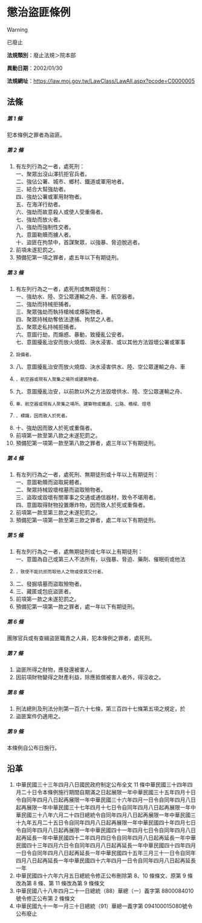 # 懲治盜匪條例
> [!WARNING]
> 已廢止

**法規類別**：廢止法規＞院本部

**異動日期**：2002/01/30  

**法規網址**：https://law.moj.gov.tw/LawClass/LawAll.aspx?pcode=C0000005



## 法條
##### 第 1 條
犯本條例之罪者為盜匪。

##### 第 2 條
1. 有左列行為之一者，處死刑：  
一、聚眾出沒山澤抗拒官兵者。  
二、強佔公署、城市、鄉村、鐵道或軍用地者。  
三、結合大幫強劫者。  
四、強劫公署或軍用財物者。  
五、在海洋行劫者。  
六、強劫而故意殺人或使人受重傷者。  
七、強劫而放火者。  
八、強劫而強制性交者。  
九、意圖勒贖而擄人者。  
十、盜匪在拘禁中，首謀聚眾，以強暴、脅迫脫逃者。
1. 前項未遂犯罰之。
1. 預備犯第一項之罪者，處五年以下有期徒刑。

##### 第 3 條
1. 有左列行為之一者，處死刑或無期徒刑：  
一、強劫水、陸、空公眾運輸之舟、車、航空器者。  
二、強劫而持械拒捕者。  
三、聚眾強劫而執持槍械或爆裂物者。  
四、聚眾持械劫奪依法逮捕、拘禁之人者。  
五、聚眾走私持械拒捕者。  
六、意圖行劫，而煽惑、暴動，致擾亂公安者。  
七、意圖擾亂治安而放火燒燬、決水浸害、或以其他方法毀壞公署或軍事
1.     設備者。
1. 八、意圖擾亂治安而放火燒燬、決水浸害供水、陸、空公眾運輸之舟、車
1.     、航空器或現有人聚集之場所或建築物者。
1. 九、意圖擾亂治安，以前款以外之方法毀壞供水、陸、空公眾運輸之舟、
1.     車、航空器或現有人聚集之場所、建築物或鐵道、公路、橋樑、燈塔
1.     、標識，因而致人於死者。
1. 十、強劫因而致人於死或重傷者。
1. 前項第一款至第八款之未遂犯罰之。
1. 預備犯第一項第一款至第八款之罪者，處三年以下有期徒刑。

##### 第 4 條
1. 有左列行為之一者，處死刑、無期徒刑或十年以上有期徒刑：  
一、意圖勒贖而盜取屍體者。  
二、聚眾持械毀壞棺墓而盜取殮物者。  
三、盜取或毀壞有關軍事之交通或通信器材，致令不堪用者。  
四、意圖取得財物投置爆炸物，因而致人於死或重傷者。
1. 前項第一款至第三款之未遂犯罰之。
1. 預備犯第一項第一款至第三款之罪者，處二年以下有期徒刑。

##### 第 5 條
1. 有左列行為之一者，處無期徒刑或七年以上有期徒刑：  
一、意圖為自己或第三人不法所有，以強暴、脅迫、藥劑、催眠術或他法
1.     ，致使不能抗拒而取他人之物或使其交付者。
1. 二、發掘墳墓而盜取殮物者。
1. 三、藏匿或包庇盜匪者。
1. 前項第一款之未遂犯罰之。
1. 預備犯第一項第一款之罪者，處一年以下有期徒刑。

##### 第 6 條
團隊官兵或有查緝盜匪職責之人員，犯本條例之罪者，處死刑。

##### 第 7 條
1. 盜匪所得之財物，應發還被害人。
1. 因前項財物變得之財產利益，除應抵償被害人者外，得沒收之。

##### 第 8 條
1. 刑法總則及刑法分則第一百六十七條，第三百四十七條第五項之規定，於
1. 盜匪案件仍適用之。

##### 第 9 條
本條例自公布日施行。

## 沿革
1. 中華民國三十三年四月八日國民政府制定公布全文 11 條中華民國三十四年四月二十日令本條例施行期間自期滿之日起展限一年中華民國三十五年四月十日令自同年四月八日起再展限一年中華民國三十六年四月一日令自同年四月八日起再展限一年中華民國三十七年四月十七日令自同年四月八日起再展限一年中華民國三十八年六月二十四日總統令自同年四月八日起再展限一年中華民國三十九年五月二十五日令自同年四月八日起再展限一年中華民國四十年四月七日令自同年四月八日起再展限一年中華民國四十一年四月七日令自同年四月八日起再延長一年中華民國四十二年四月四日令自同年四月八日起再延長一年中華民國四十三年四月六日令自同年四月八日起再延長一年中華民國四十四年四月一日令自同年四月八日起再延長一年中華民國四十五年三月三十一日令自同年四月八日起再延長一年中華民國四十六年四月一日令自同年四月八日起再延長一年
1. 中華民國四十六年六月五日總統令修正公布刪除第 8、10  條條文、原第 9  條改為第 8  條、第 11 條改為第 9  條條文
1. 中華民國八十八年四月二十一日總統（88）華總（一）義字第 8800084010 號令修正公布第 2  條條文
1. 中華民國九十一年一月三十日總統（91）華總一義字第 094100015080號令公布廢止

